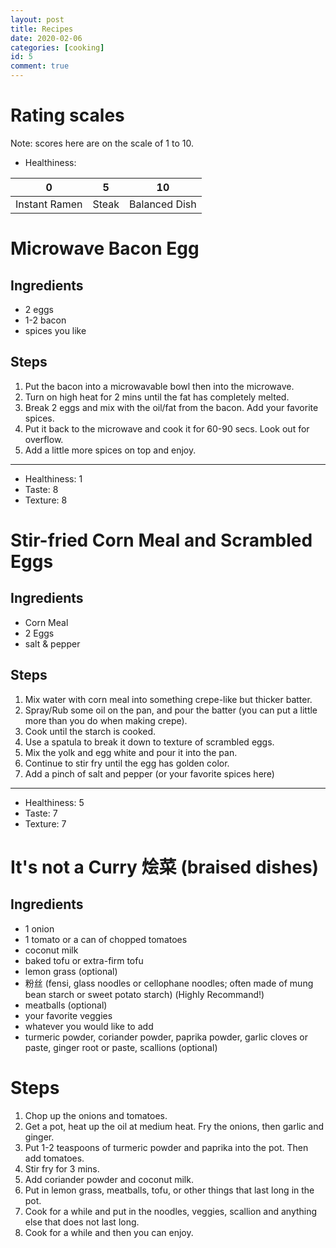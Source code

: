 ```yaml
---
layout: post
title: Recipes
date: 2020-02-06
categories: [cooking]
id: 5
comment: true
---
```


# Rating scales

Note: scores here are on the scale of 1 to 10.

- Healthiness:

| 0  | 5 | 10 | 
|----|---|----|
|Instant Ramen | Steak | Balanced Dish |

# Microwave Bacon Egg

## Ingredients

- 2 eggs
- 1-2 bacon
- spices you like

## Steps

1. Put the bacon into a microwavable bowl then into the microwave.
2. Turn on high heat for 2 mins until the fat has completely melted.
3. Break 2 eggs and mix with the oil/fat from the bacon. Add your favorite spices.
4. Put it back to the microwave and cook it for 60-90 secs. Look out for overflow.
5. Add a little more spices on top and enjoy.

---
- Healthiness: 1
- Taste: 8
- Texture: 8

# Stir-fried Corn Meal and Scrambled Eggs
## Ingredients

- Corn Meal
- 2 Eggs
- salt & pepper

## Steps

1. Mix water with corn meal into something crepe-like but thicker batter.
2. Spray/Rub some oil on the pan, and pour the batter (you can put a little more than you do when making crepe).
3. Cook until the starch is cooked.
4. Use a spatula to break it down to texture of scrambled eggs.
5. Mix the yolk and egg white and pour it into the pan.
6. Continue to stir fry until the egg has golden color.
7. Add a pinch of salt and pepper (or your favorite spices here)
---
- Healthiness: 5
- Taste: 7
- Texture: 7

# It's not a Curry 烩菜  (braised dishes)
## Ingredients
- 1 onion
- 1 tomato or a can of chopped tomatoes
- coconut milk
- baked tofu or extra-firm tofu
- lemon grass (optional)
- 粉丝 (fensi, glass noodles or cellophane noodles; often made of mung bean starch or sweet potato starch) (Highly Recommand!)
- meatballs (optional)
- your favorite veggies
- whatever you would like to add
- turmeric powder, coriander powder, paprika powder, garlic cloves or paste, ginger root or paste, scallions (optional)
# Steps
1. Chop up the onions and tomatoes.
2. Get a pot, heat up the oil at medium heat. Fry the onions, then garlic and ginger.
3. Put 1-2 teaspoons of turmeric powder and paprika into the pot. Then add tomatoes.
4. Stir fry for 3 mins.
5. Add coriander powder and coconut milk.
6. Put in lemon grass, meatballs, tofu, or other things that last long in the pot.
7. Cook for a while and put in the noodles, veggies, scallion and anything else that does not last long.
8. Cook for a while and then you can enjoy.


